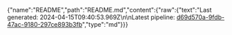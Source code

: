 {"name":"README","path":"README.md","content":{"raw":{"text":"Last generated: 2024-04-15T09:40:53.969Z\n\nLatest pipeline: [d69d570a-9fdb-47ac-9180-297ce893b3fb](/pipeline/d69d570a-9fdb-47ac-9180-297ce893b3fb)","type":"md"}}}